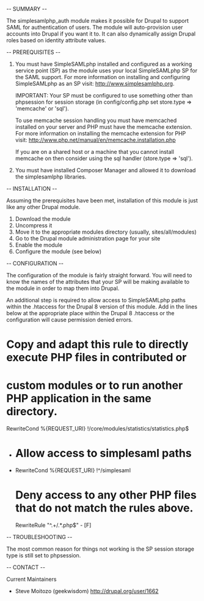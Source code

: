 -- SUMMARY --

The simplesamlphp_auth module makes it possible for Drupal to support SAML for
authentication of users. The module will auto-provision user accounts into
Drupal if you want it to. It can also dynamically assign Drupal roles based on
identity attribute values.


-- PREREQUISITES --

1) You must have SimpleSAMLphp installed and configured as a working service
   point (SP) as the module uses your local SimpleSAMLphp SP for the SAML
   support. For more information on installing and configuring SimpleSAMLphp as
   an SP visit: http://www.simplesamlphp.org.

   IMPORTANT: Your SP must be configured to use something other than phpsession
   for session storage (in config/config.php set store.type => 'memcache'
   or 'sql').

   To use memcache session handling you must have memcached installed on your
   server and PHP must have the memcache extension. For more information on
   installing the memcache extension for PHP visit:
   http://www.php.net/manual/en/memcache.installation.php

   If you are on a shared host or a machine that you cannot install memcache on
   then consider using the sql handler (store.type => 'sql').

2) You must have installed Composer Manager and allowed it to download the
   simplesamlphp libraries.


-- INSTALLATION --

Assuming the prerequisites have been met, installation of this module is just
like any other Drupal module.

1) Download the module
2) Uncompress it
3) Move it to the appropriate modules directory (usually, sites/all/modules)
4) Go to the Drupal module administration page for your site
5) Enable the module
6) Configure the module (see below)


-- CONFIGURATION --

The configuration of the module is fairly straight forward. You will need to
know the names of the attributes that your SP will be making available to the
module in order to map them into Drupal.

An additional step is required to allow access to SimpleSAMLphp paths within the
.htaccess for the Drupal 8 version of this module. Add in the lines below at the
appropriate place within the Drupal 8 .htaccess or the configuration will cause
permission denied errors.

  # Copy and adapt this rule to directly execute PHP files in contributed or
  # custom modules or to run another PHP application in the same directory.
  RewriteCond %{REQUEST_URI} !/core/modules/statistics/statistics.php$
+ # Allow access to simplesaml paths
+ RewriteCond %{REQUEST_URI} !^/simplesaml
  # Deny access to any other PHP files that do not match the rules above.
  RewriteRule "^.+/.*\.php$" - [F]


-- TROUBLESHOOTING --

The most common reason for things not working is the SP session storage type
is still set to phpsession.


-- CONTACT --

Current Maintainers
* Steve Moitozo (geekwisdom) http://drupal.org/user/1662
